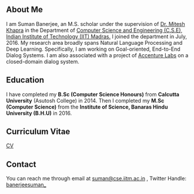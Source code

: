 ## About Me
I am Suman Banerjee, an M.S. scholar under the supervision of [Dr. Mitesh Khapra](http://www.cse.iitm.ac.in/~miteshk/) in the Department of [Computer Science and Engineering (C.S.E), Indian Institute of Technology (IIT) Madras.](http://www.cse.iitm.ac.in/) I joined the department in July, 2016. My research area broadly spans Natural Language Processing and Deep Learning. Specifically, I am working on Goal-oriented, End-to-End Dialog Systems. I am also associated with a project of [Accenture Labs](https://www.accenture.com/us-en/accenture-technology-labs-index) on a closed-domain dialog system. 

## Education
I have completed my **B.Sc (Computer Science Honours)** from **Calcutta University** (Asutosh College) in 2014. Then I completed my **M.Sc (Computer Science)** from the **Institute of Science, Banaras Hindu University (B.H.U)** in 2016. 

## Curriculum Vitae

[CV](https://drive.google.com/file/d/0B7QU7N0CVeBHZFdWQnRVTnVtWHc/view?usp=sharing)

## Contact

You can reach me through email at suman@cse.iitm.ac.in , 
Twitter Handle: [banerjeesuman_](https://twitter.com/banerjeesuman_)
